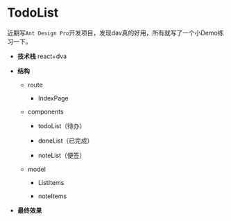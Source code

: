 # TodoList

近期写`Ant Design Pro`开发项目，发现dav真的好用，所有就写了一个小Demo练习一下。

* **技术栈**
  react+dva
  
* **结构**
  
  * route
 
    - IndexPage

  * components
    - todoList（待办）
  
    - doneList（已完成）
  
    - noteList（便签）
  
  * model
    - ListItems
  
    - noteItems
    
* **最终效果**

